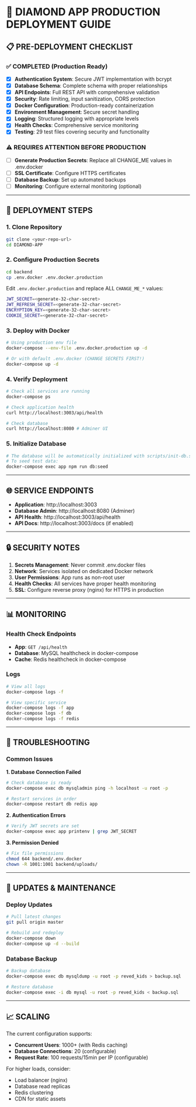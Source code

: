 # 🚀 DIAMOND APP PRODUCTION DEPLOYMENT GUIDE

## 📋 PRE-DEPLOYMENT CHECKLIST

### ✅ COMPLETED (Production Ready)
- [x] **Authentication System**: Secure JWT implementation with bcrypt
- [x] **Database Schema**: Complete schema with proper relationships
- [x] **API Endpoints**: Full REST API with comprehensive validation
- [x] **Security**: Rate limiting, input sanitization, CORS protection
- [x] **Docker Configuration**: Production-ready containerization
- [x] **Environment Management**: Secure secret handling
- [x] **Logging**: Structured logging with appropriate levels
- [x] **Health Checks**: Comprehensive service monitoring
- [x] **Testing**: 29 test files covering security and functionality

### ⚠️ REQUIRES ATTENTION BEFORE PRODUCTION
- [ ] **Generate Production Secrets**: Replace all CHANGE_ME values in .env.docker
- [ ] **SSL Certificate**: Configure HTTPS certificates
- [ ] **Database Backup**: Set up automated backups
- [ ] **Monitoring**: Configure external monitoring (optional)

---

## 🔧 DEPLOYMENT STEPS

### 1. **Clone Repository**
```bash
git clone <your-repo-url>
cd DIAMOND-APP
```

### 2. **Configure Production Secrets**
```bash
cd backend
cp .env.docker .env.docker.production
```

Edit `.env.docker.production` and replace ALL `CHANGE_ME_*` values:
```bash
JWT_SECRET=<generate-32-char-secret>
JWT_REFRESH_SECRET=<generate-32-char-secret>  
ENCRYPTION_KEY=<generate-32-char-secret>
COOKIE_SECRET=<generate-32-char-secret>
```

### 3. **Deploy with Docker**
```bash
# Using production env file
docker-compose --env-file .env.docker.production up -d

# Or with default .env.docker (CHANGE SECRETS FIRST!)
docker-compose up -d
```

### 4. **Verify Deployment**
```bash
# Check all services are running
docker-compose ps

# Check application health
curl http://localhost:3003/api/health

# Check database
curl http://localhost:8080 # Adminer UI
```

### 5. **Initialize Database**
```bash
# The database will be automatically initialized with scripts/init-db.sql
# To seed test data:
docker-compose exec app npm run db:seed
```

---

## 🌐 SERVICE ENDPOINTS

- **Application**: http://localhost:3003
- **Database Admin**: http://localhost:8080 (Adminer)
- **API Health**: http://localhost:3003/api/health
- **API Docs**: http://localhost:3003/docs (if enabled)

---

## 🔒 SECURITY NOTES

1. **Secrets Management**: Never commit .env.docker files
2. **Network**: Services isolated on dedicated Docker network
3. **User Permissions**: App runs as non-root user
4. **Health Checks**: All services have proper health monitoring
5. **SSL**: Configure reverse proxy (nginx) for HTTPS in production

---

## 📊 MONITORING

### Health Check Endpoints
- **App**: `GET /api/health`
- **Database**: MySQL healthcheck in docker-compose
- **Cache**: Redis healthcheck in docker-compose

### Logs
```bash
# View all logs
docker-compose logs -f

# View specific service
docker-compose logs -f app
docker-compose logs -f db
docker-compose logs -f redis
```

---

## 🔧 TROUBLESHOOTING

### Common Issues

**1. Database Connection Failed**
```bash
# Check database is ready
docker-compose exec db mysqladmin ping -h localhost -u root -p

# Restart services in order
docker-compose restart db redis app
```

**2. Authentication Errors**
```bash
# Verify JWT secrets are set
docker-compose exec app printenv | grep JWT_SECRET
```

**3. Permission Denied**
```bash
# Fix file permissions
chmod 644 backend/.env.docker
chown -R 1001:1001 backend/uploads/
```

---

## 🔄 UPDATES & MAINTENANCE

### Deploy Updates
```bash
# Pull latest changes
git pull origin master

# Rebuild and redeploy
docker-compose down
docker-compose up -d --build
```

### Database Backup
```bash
# Backup database
docker-compose exec db mysqldump -u root -p reved_kids > backup.sql

# Restore database  
docker-compose exec -i db mysql -u root -p reved_kids < backup.sql
```

---

## 📈 SCALING

The current configuration supports:
- **Concurrent Users**: 1000+ (with Redis caching)
- **Database Connections**: 20 (configurable)
- **Request Rate**: 100 requests/15min per IP (configurable)

For higher loads, consider:
- Load balancer (nginx)
- Database read replicas
- Redis clustering
- CDN for static assets